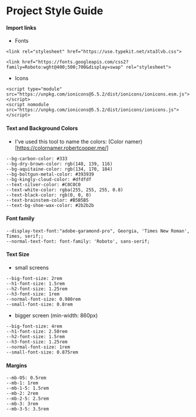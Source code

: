 # Project Style Guide

#### Import links
- Fonts

~~~
<link rel="stylesheet" href="https://use.typekit.net/xta3lvb.css">

<link href="https://fonts.googleapis.com/css2?family=Roboto:wght@400;500;700&display=swap" rel="stylesheet"> 
~~~

- Icons

~~~~
<script type="module" src="https://unpkg.com/ionicons@5.5.2/dist/ionicons/ionicons.esm.js"></script>
<script nomodule src="https://unpkg.com/ionicons@5.5.2/dist/ionicons/ionicons.js"></script>
~~~~

#### Text and Background Colors
- I've used this tool to name the colors: (Color namer)[https://colornamer.robertcooper.me/]
~~~
--bg-carbon-color: #333
--bg-dry-brown-color: rgb(148, 139, 116)
--bg-aquitaine-color: rgb(134, 170, 184)
--bg-boltgun-metal-color: #393939
--bg-kingly-cloud-color: #dfdfdf
--text-silver-color: #C0C0C0
--text-white-color: rgba(255, 255, 255, 0.8)
--text-black-color: rgb(0, 0, 0)
--text-brainstem-color: #B5B5B5
--text-bg-shoe-wax-color: #2b2b2b

~~~

#### Font family

~~~
--display-text-font:"adobe-garamond-pro", Georgia, 'Times New Roman', Times, serif;;
--normal-text-font: font-family: 'Roboto', sans-serif;
~~~

#### Text Size
- small screens
~~~
--big-font-size: 2rem
--h1-font-size: 1.5rem
--h2-font-size: 1.25rem
--h3-font-size: 1rem
--normal-font-size: 0.980rem
--small-font-size: 0.8rem
~~~
- bigger screen (min-width: 860px)

~~~
--big-font-size: 4rem
--h1-font-size: 2.50rem
--h2-font-size: 1.5rem
--h3-font-size: 1.25rem
--normal-font-size: 1rem
--small-font-size: 0.875rem
~~~

#### Margins

~~~
--mb-05: 0.5rem
--mb-1: 1rem
--mb-1-5: 1.5rem
--mb-2: 2rem
--mb-2-5: 2.5rem
--mb-3: 3rem
--mb-3-5: 3.5rem
~~~